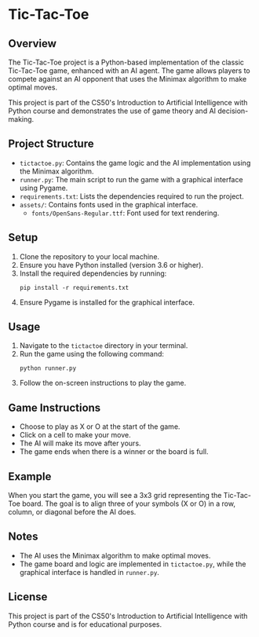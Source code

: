 # Tic-Tac-Toe

## Overview
The Tic-Tac-Toe project is a Python-based implementation of the classic Tic-Tac-Toe game, enhanced with an AI agent. The game allows players to compete against an AI opponent that uses the Minimax algorithm to make optimal moves.

This project is part of the CS50's Introduction to Artificial Intelligence with Python course and demonstrates the use of game theory and AI decision-making.

## Project Structure
- `tictactoe.py`: Contains the game logic and the AI implementation using the Minimax algorithm.
- `runner.py`: The main script to run the game with a graphical interface using Pygame.
- `requirements.txt`: Lists the dependencies required to run the project.
- `assets/`: Contains fonts used in the graphical interface.
  - `fonts/OpenSans-Regular.ttf`: Font used for text rendering.

## Setup
1. Clone the repository to your local machine.
2. Ensure you have Python installed (version 3.6 or higher).
3. Install the required dependencies by running:
   ```
   pip install -r requirements.txt
   ```
4. Ensure Pygame is installed for the graphical interface.

## Usage
1. Navigate to the `tictactoe` directory in your terminal.
2. Run the game using the following command:
   ```
   python runner.py
   ```
3. Follow the on-screen instructions to play the game.

## Game Instructions
- Choose to play as X or O at the start of the game.
- Click on a cell to make your move.
- The AI will make its move after yours.
- The game ends when there is a winner or the board is full.

## Example
When you start the game, you will see a 3x3 grid representing the Tic-Tac-Toe board. The goal is to align three of your symbols (X or O) in a row, column, or diagonal before the AI does.

## Notes
- The AI uses the Minimax algorithm to make optimal moves.
- The game board and logic are implemented in `tictactoe.py`, while the graphical interface is handled in `runner.py`.

## License
This project is part of the CS50's Introduction to Artificial Intelligence with Python course and is for educational purposes.